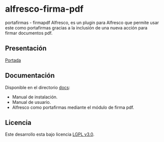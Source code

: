 alfresco-firma-pdf
==================
portafirmas - firmapdf Alfresco, es un plugin para Alfresco que permite usar este como portafirmas gracias a la inclusión de una nueva acción para firmar documentos pdf.

Presentación
------------
[Portada](http://keensoft.github.io/alfresco-firma-pdf/)

Documentación
-------------
Disponible en el directorio [docs](https://github.com/keensoft/alfresco-firma-pdf/tree/master/docs):
* Manual de instalación.
* Manual de usuario.
* Alfresco como portafirmas mediante el módulo de firma pdf.

Licencia
--------
Este desarrollo esta bajo licencia [LGPL v3.0](http://www.gnu.org/licenses/lgpl-3.0.html).